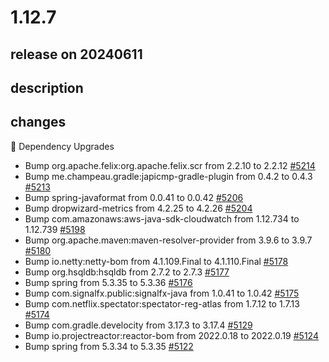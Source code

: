 # 1.12.7

## release on 20240611

## description

## changes

🔨 Dependency Upgrades

* Bump org.apache.felix:org.apache.felix.scr from 2.2.10 to 2.2.12 <a href="https://github.com/micrometer-metrics/micrometer/pull/5214" data-hovercard-type="pull_request" data-hovercard-url="/micrometer-metrics/micrometer/pull/5214/hovercard">#5214</a>
* Bump me.champeau.gradle:japicmp-gradle-plugin from 0.4.2 to 0.4.3 <a href="https://github.com/micrometer-metrics/micrometer/pull/5213" data-hovercard-type="pull_request" data-hovercard-url="/micrometer-metrics/micrometer/pull/5213/hovercard">#5213</a>
* Bump spring-javaformat from 0.0.41 to 0.0.42 <a href="https://github.com/micrometer-metrics/micrometer/pull/5206" data-hovercard-type="pull_request" data-hovercard-url="/micrometer-metrics/micrometer/pull/5206/hovercard">#5206</a>
* Bump dropwizard-metrics from 4.2.25 to 4.2.26 <a href="https://github.com/micrometer-metrics/micrometer/pull/5204" data-hovercard-type="pull_request" data-hovercard-url="/micrometer-metrics/micrometer/pull/5204/hovercard">#5204</a>
* Bump com.amazonaws:aws-java-sdk-cloudwatch from 1.12.734 to 1.12.739 <a href="https://github.com/micrometer-metrics/micrometer/pull/5198" data-hovercard-type="pull_request" data-hovercard-url="/micrometer-metrics/micrometer/pull/5198/hovercard">#5198</a>
* Bump org.apache.maven:maven-resolver-provider from 3.9.6 to 3.9.7 <a href="https://github.com/micrometer-metrics/micrometer/pull/5180" data-hovercard-type="pull_request" data-hovercard-url="/micrometer-metrics/micrometer/pull/5180/hovercard">#5180</a>
* Bump io.netty:netty-bom from 4.1.109.Final to 4.1.110.Final <a href="https://github.com/micrometer-metrics/micrometer/pull/5178" data-hovercard-type="pull_request" data-hovercard-url="/micrometer-metrics/micrometer/pull/5178/hovercard">#5178</a>
* Bump org.hsqldb:hsqldb from 2.7.2 to 2.7.3 <a href="https://github.com/micrometer-metrics/micrometer/pull/5177" data-hovercard-type="pull_request" data-hovercard-url="/micrometer-metrics/micrometer/pull/5177/hovercard">#5177</a>
* Bump spring from 5.3.35 to 5.3.36 <a href="https://github.com/micrometer-metrics/micrometer/pull/5176" data-hovercard-type="pull_request" data-hovercard-url="/micrometer-metrics/micrometer/pull/5176/hovercard">#5176</a>
* Bump com.signalfx.public:signalfx-java from 1.0.41 to 1.0.42 <a href="https://github.com/micrometer-metrics/micrometer/pull/5175" data-hovercard-type="pull_request" data-hovercard-url="/micrometer-metrics/micrometer/pull/5175/hovercard">#5175</a>
* Bump com.netflix.spectator:spectator-reg-atlas from 1.7.12 to 1.7.13 <a href="https://github.com/micrometer-metrics/micrometer/pull/5174" data-hovercard-type="pull_request" data-hovercard-url="/micrometer-metrics/micrometer/pull/5174/hovercard">#5174</a>
* Bump com.gradle.develocity from 3.17.3 to 3.17.4 <a href="https://github.com/micrometer-metrics/micrometer/pull/5129" data-hovercard-type="pull_request" data-hovercard-url="/micrometer-metrics/micrometer/pull/5129/hovercard">#5129</a>
* Bump io.projectreactor:reactor-bom from 2022.0.18 to 2022.0.19 <a href="https://github.com/micrometer-metrics/micrometer/pull/5124" data-hovercard-type="pull_request" data-hovercard-url="/micrometer-metrics/micrometer/pull/5124/hovercard">#5124</a>
* Bump spring from 5.3.34 to 5.3.35 <a href="https://github.com/micrometer-metrics/micrometer/pull/5122" data-hovercard-type="pull_request" data-hovercard-url="/micrometer-metrics/micrometer/pull/5122/hovercard">#5122</a>

